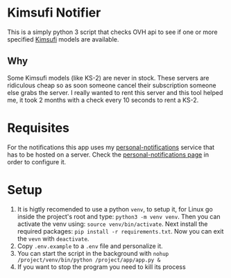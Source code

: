 # Kimsufi Notifier
This is a simply python 3 script that checks OVH api to see if one or more specified [Kimsufi](https://www.kimsufi.com/en/) models are available.

## Why 
Some Kimsufi models (like KS-2) are never in stock. These servers are ridiculous cheap so as soon someone cancel their subscription someone else grabs the server. I really wanted to rent this server and this tool helped me, it took 2 months with a check every 10 seconds to rent a KS-2.

# Requisites
For the notifications this app uses my [personal-notifications](https://github.com/paolobasso99/personal-notifications) service that has to be hosted on a server. Check the [personal-notifications page](https://github.com/paolobasso99/personal-notifications) in order to configure it.

# Setup
1. It is higtly recomended to use a python `venv`, to setup it, for Linux go inside the project's root and type: `python3 -m venv venv`.
Then you can activate the venv using: `source venv/bin/activate`.
Next install the required packages: `pip install -r requirements.txt`.
Now you can exit the `vevn` with `deactivate`.
2. Copy `.env.example` to a `.env` file and personalize it.
3. You can start the script in the background with `nohup /project/venv/bin/python /project/app/app.py &`
4. If you want to stop the program you need to kill its process
